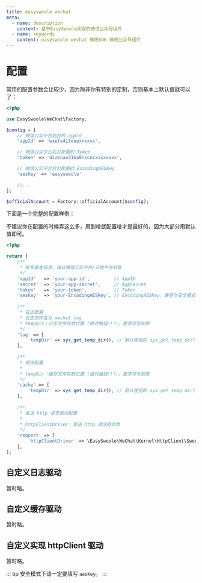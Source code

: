 ```yaml
---
title: easyswoole wechat
meta:
  - name: description
    content: 基于EasySwoole实现的微信公众号组件
  - name: keywords
    content: easyswoole wechat 微信SDK 微信公众号组件
---
```


# 配置

常用的配置参数会比较少，因为除非你有特别的定制，否则基本上默认值就可以了：

```php
<?php

use EasySwoole\WeChat\Factory;

$config = [
    // 微信公众平台后台的 appid
    'appId' => 'wxefe41fdeexxxxxx',

    // 微信公众平台后台配置的 Token
    'token' => 'dczmnau31ea9nzcnxxxxxxxxx',

    // 微信公众平台后台配置的 EncodingAESKey
    'aesKey' => 'easyswoole'

    //...
];

$officialAccount = Factory::officialAccount($config);
```

下面是一个完整的配置样例：

不建议你在配置的时候弄这么多，用到啥就配置啥才是最好的，因为大部分用默认值即可。

```php
<?php

return [
    /**
     * 账号基本信息，请从微信公众平台/开放平台获取
     */
    'appId'   => 'your-app-id',         // AppID
    'secret'  => 'your-app-secret',     // AppSecret
    'token'   => 'your-token',          // Token
    'aesKey'  => 'your-EncodingAESKey', // EncodingAESKey，兼容与安全模式下请一定要填写！！！
   
    /**
     * 日志配置
     * 日志文件名为 wechat.log
     * tempDir：日志文件存放位置 (绝对路径!!!)，要求可写权限
     */
    'log' => [
        'tempDir' => sys_get_temp_dir(), // 默认使用的 sys_get_temp_dir()
    ],
    
    /** 
     * 缓存配置
     *
     * tempDir：缓存文件存放位置 (绝对路径!!!)，要求可写权限 
     */
    'cache' => [
        'tempDir' => sys_get_temp_dir(), // 默认使用的 sys_get_temp_dir()
    ],
   
    /**
     * 发送 http 请求驱动配置
     *
     * httpClientDriver：发送 http 请求驱动类
     */
    'request' => [
        'httpClientDriver' => \EasySwoole\WeChat\Kernel\HttpClient\SwooleClientDriver::class
    ],
];
```

## 自定义日志驱动

暂时略。

## 自定义缓存驱动

暂时略。

## 自定义实现 httpClient 驱动

暂时略。

::: tip
  安全模式下请一定要填写 `aesKey`。
:::
